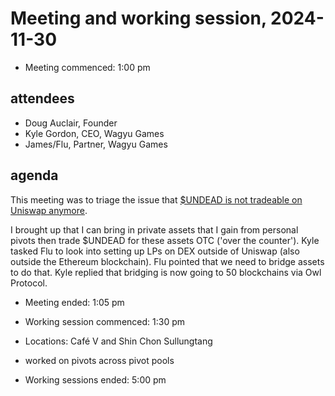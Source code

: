 # Meeting and working session, 2024-11-30

* Meeting commenced: 1:00 pm

## attendees

* Doug Auclair, Founder
* Kyle Gordon, CEO, Wagyu Games
* James/Flu, Partner, Wagyu Games

## agenda

This meeting was to triage the issue that [$UNDEAD is not tradeable on Uniswap anymore](../../../../blog/2024/11/30).

I brought up that I can bring in private assets that I gain from personal pivots then trade $UNDEAD for these assets OTC ('over the counter'). Kyle tasked Flu to look into setting up LPs on DEX outside of Uniswap (also outside the Ethereum blockchain). Flu pointed that we need to bridge assets to do that. Kyle replied that bridging is now going to 50 blockchains via Owl Protocol.

* Meeting ended: 1:05 pm

* Working session commenced: 1:30 pm

* Locations: Café V and Shin Chon Sullungtang

* worked on pivots across pivot pools

* Working sessions ended: 5:00 pm
